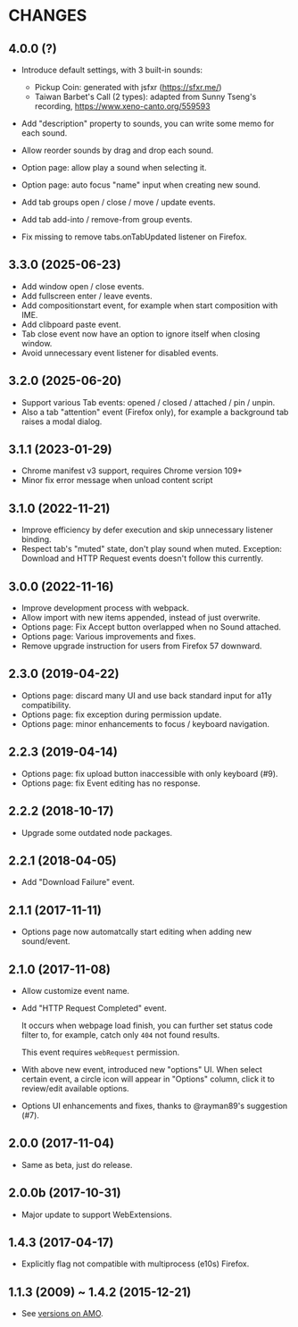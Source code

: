 CHANGES
=======

## 4.0.0 (?)

* Introduce default settings, with 3 built-in sounds:
  * Pickup Coin: generated with jsfxr (https://sfxr.me/)
  * Taiwan Barbet's Call (2 types): adapted from Sunny Tseng's recording, https://www.xeno-canto.org/559593

* Add "description" property to sounds, you can write some memo for each sound.
* Allow reorder sounds by drag and drop each sound.
* Option page: allow play a sound when selecting it.
* Option page: auto focus "name" input when creating new sound.
* Add tab groups open / close / move / update events.
* Add tab add-into / remove-from group events.
* Fix missing to remove tabs.onTabUpdated listener on Firefox.

## 3.3.0 (2025-06-23)

* Add window open / close events.
* Add fullscreen enter / leave events.
* Add compositionstart event, for example when start composition with IME.
* Add clibpoard paste event.
* Tab close event now have an option to ignore itself when closing window.
* Avoid unnecessary event listener for disabled events.

## 3.2.0 (2025-06-20)

* Support various Tab events: opened / closed / attached / pin / unpin.
* Also a tab "attention" event (Firefox only), for example a background tab raises a modal dialog.

## 3.1.1 (2023-01-29)

* Chrome manifest v3 support, requires Chrome version 109+
* Minor fix error message when unload content script

## 3.1.0 (2022-11-21)

* Improve efficiency by defer execution and skip unnecessary listener binding.
* Respect tab's "muted" state, don't play sound when muted. Exception: Download and HTTP Request events doesn't follow this currently.

## 3.0.0 (2022-11-16)

* Improve development process with webpack.
* Allow import with new items appended, instead of just overwrite.
* Options page: Fix Accept button overlapped when no Sound attached.
* Options page: Various improvements and fixes.
* Remove upgrade instruction for users from Firefox 57 downward.

## 2.3.0 (2019-04-22)

* Options page: discard many UI and use back standard input for a11y compatibility.
* Options page: fix exception during permission update.
* Options page: minor enhancements to focus / keyboard navigation.

## 2.2.3 (2019-04-14)

* Options page: fix upload button inaccessible with only keyboard (#9).
* Options page: fix Event editing has no response.

## 2.2.2 (2018-10-17)

* Upgrade some outdated node packages.

## 2.2.1 (2018-04-05)

* Add "Download Failure" event.

## 2.1.1 (2017-11-11)

* Options page now automatcally start editing when adding new sound/event.

## 2.1.0 (2017-11-08)

* Allow customize event name.

* Add "HTTP Request Completed" event.

  It occurs when webpage load finish, you can further set status code filter to,
  for example, catch only `404` not found results.

  This event requires `webRequest` permission.

* With above new event, introduced new "options" UI.
  When select certain event, a circle icon will appear in "Options" column,
  click it to review/edit available options.

* Options UI enhancements and fixes, thanks to @rayman89's suggestion (#7).

## 2.0.0 (2017-11-04)

* Same as beta, just do release.

## 2.0.0b (2017-10-31)

* Major update to support WebExtensions.

## 1.4.3 (2017-04-17)

* Explicitly flag not compatible with multiprocess (e10s) Firefox.

## 1.1.3 (2009) ~ 1.4.2 (2015-12-21)

* See [versions on AMO][].


[versions on AMO]: https://addons.mozilla.org/firefox/addon/noise/versions/

